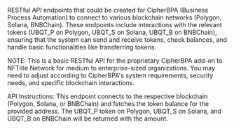 RESTful API endpoints that could be created for CipherBPA (Business Process Automation) to connect to various blockchain networks (Polygon, Solana, BNBChain). These endpoints include interactions with the relevant tokens (UBQT_P on Polygon, UBQT_S on Solana, UBQT_B on BNBChain), ensuring that the system can send and receive tokens, check balances, and handle basic functionalities like transferring tokens.

NOTE: This is a basic RESTful API for the proprietary CipherBPA add-on to NFTitle Network for medium to enterprise-sized organizations. You may need to adjust according to CipherBPA's system requirements, security needs, and specific blockchain interactions.

API Instructions:
This endpoint connects to the respective blockchain (Polygon, Solana, or BNBChain) and fetches the token balance for the provided address. The UBQT_P token on Polygon, UBQT_S on Solana, and UBQT_B on BNBChain will be returned with the amount.
